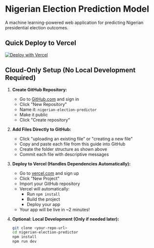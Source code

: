 # Nigerian Election Prediction Model

A machine learning-powered web application for predicting Nigerian presidential election outcomes.

## Quick Deploy to Vercel

[![Deploy with Vercel](https://vercel.com/button)](https://vercel.com/new/clone?repository-url=https://github.com/yourusername/nigerian-election-predictor)

## Cloud-Only Setup (No Local Development Required)

1. **Create GitHub Repository:**
   - Go to [GitHub.com](https://github.com) and sign in
   - Click "New Repository" 
   - Name it: `nigerian-election-predictor`
   - Make it public
   - Click "Create repository"

2. **Add Files Directly to GitHub:**
   - Click "uploading an existing file" or "creating a new file"
   - Copy and paste each file from this guide into GitHub
   - Create the folder structure as shown above
   - Commit each file with descriptive messages

3. **Deploy to Vercel (Handles Dependencies Automatically):**
   - Go to [vercel.com](https://vercel.com) and sign up
   - Click "New Project"
   - Import your GitHub repository
   - Vercel will automatically:
     - Run `npm install` 
     - Build the project
     - Deploy your app
   - Your app will be live in ~2 minutes!

4. **Optional: Local Development (Only if needed later):**
   ```bash
   git clone <your-repo-url>
   cd nigerian-election-predictor
   npm install
   npm run dev
